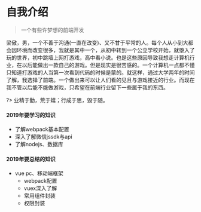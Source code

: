 # 自我介绍

> 一个有些许梦想的前端开发

梁傲，男，一个不善于沟通(一直在改变)、又不甘于平常的人。每个人从小到大都会因环境而改变很多，我就是其中一个，从初中转到一个公立学校开始，就堕入了玩的世界，初中跳墙上网打游戏，高中看小说。也是这些原因导致我想走计算机行业，在以后能做出一款自己的游戏。但是现实是很苦感的。一个计算机一点都不懂只知道打游戏的人当第一次看到代码的时候是蒙的。就这样，通过大学两年的时间了解，我选择了前端。一个做出来可以让人们看的见且与游戏接近的行业。而现在我不管以后能不能做游戏，只希望在前端行业留下一些属于我的东西。

?> 业精于勤，荒于嬉；行成于思，毁于随。

#### 2019年要学习的知识

* 了解webpack基本配置
* 深入了解微信jssdk与api
* 了解nodejs、数据库

#### 2019年要总结的知识

* vue pc、移动端框架
  * webpack配置
  * vuex深入了解
  * 常用组件封装
  * 权限封装
